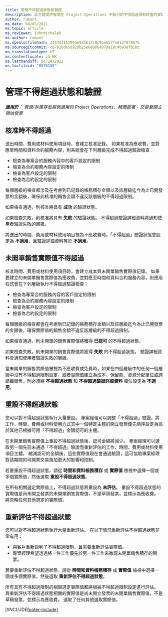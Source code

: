 ```yaml
---
title: 管理不得超過狀態和驗證
description: 此主題提供有關在 Project Operations 中執行的不得超過限制檢查的資訊。
author: rumant
ms.date: 04/05/2021
ms.topic: article
ms.reviewer: johnmichalak
ms.author: rumant
ms.openlocfilehash: 3444d311386ae925617c9c9be657fe012f8f867b
ms.sourcegitcommit: c0792bd65d92db25e0e8864879a19c4b93efb10c
ms.translationtype: HT
ms.contentlocale: zh-HK
ms.lasthandoff: 04/14/2022
ms.locfileid: "8576159"
---
```

# <a name="manage-not-to-exceed-status-and-validations"></a>管理不得超過狀態和驗證 

_**適用於：** 資源/非庫存型案例適用的 Project Operations、精簡部署 - 交易至開立預估發票_

## <a name="not-to-exceed-on-approvals"></a>核准時不得超過

送出時間、費用或材料使用項目時，會建立核准記錄。 如果核准為應收費，並對應至時間和資料合約服務內容，則系統會在下列層級完成不得超過驗證檢查：

  - 檢查為專案合約服務內容中的客戶設定的限制
  - 檢查為合約服務內容設定的限制
  - 檢查為客戶設定的限制
  - 檢查為合約設定的限制

每個層級的檢查都涉及在考慮到已記錄的帳務積存金額以及該層級迄今為止已開發票的金額後，確保此核准的銷售金額不違反該層級的不得超過限制。

如果檢查通過，則核准將具有 **成功** 的驗證狀態。

如果檢查失敗，則核准將具有 **失敗** 的驗證狀態。 不得超過驗證詳細資料將通知使用者驗證失敗的層級。

將送出的時間、費用或材料使用項目視為不應收費時，「不得超過」驗證狀態會設定為 **不適用**，且驗證詳細資料等於 **不適用**。

## <a name="not-to-exceed-on-unbilled-sales-actuals"></a>未開單銷售實際值不得超過

核准時間、費用或材料使用項目時，會建立成本與未開單銷售實際值記錄。 如果要建立的未開單銷售實際值為應收費，並對應至時間和資料合約服務內容，則應用程式會在下列層級執行不得超過驗證檢查：

  - 檢查為專案合約服務內容的客戶設定的限制
  - 檢查為合約服務內容設定的限制
  - 檢查為客戶設定的限制
  - 檢查為合約設定的限制

每個層級的檢查都會在考慮到已記錄的帳務積存金額以及該層級迄今為止已開發票的金額後，確保實際值的銷售金額不違反該層級的不得超過限制。

如果檢查通過，則未開單的銷售實際值將獲得 **已認可** 的不得超過狀態。

如果檢查失敗，則未開單的銷售實際值將獲得 **失敗** 的不得超過狀態。 驗證詳細資料會通知使用者驗證失敗的層級。

當未開單的銷售實際值被視為不應收費或免費時，如果在四個層級中的任何一個層級中沒有不得超過限制設定，或者實際值建立為成本、保留款、資源分配單位或跨組織銷售，則必須將 **不得超過狀態** 和 **不得超過驗證詳細資料** 欄位設定為 **不適用**。

## <a name="reset-the-not-to-exceed-status"></a>重設不得超過狀態

您可以對不得超過狀態執行大量重設。 專案經理可以調整「不得超過」驗證，將工作、時間、費用或材料使用方式其中一個特定主體的開立發票優先順序設定為高於其他已根據可用「不得超過」金額認可的主體。

在未開單銷售實際值上重設不得超過狀態後，認可金額將減少。 專案經理可以選取另一個先前未通過「不得超過」驗證而重新評估的工作、時間、費用或材料使用項目主體。 縮減認可的金額後，這些實際值現在會通過驗證，這可協助專案經理對該期間的可開票交易施加更大的影響和控制。

若要重設不得超過狀態，請從 **時間和資料帳務積存** 或 **實際值** 檢視中選擇一個或多個實際值，然後選取 **重設不得超過狀態**。

在所有相關選定實際值上，不得超過狀態將重設為 **未評估**。 重設不得超過狀態的實際值是尚未開立發票的未開單銷售實際值，不是草稿發票，並標示為應收費。 將忽略任何其他選定的實際值。

## <a name="reevaluate-not-to-exceed-status"></a>重新評估不得超過狀態

您可以對不得超過狀態執行大量重新評估。 在以下情況重新評估不得超過狀態非常有用：

  - 與客戶重新談判了不得超過限制，且需要重新評估實際值。
  - 專案經理希望透過將一件工作優先於另一件工作來微調未開單銷售積存的開票。

若要重新評估不得超過狀態，請從 **時間和資料帳務積存** 或 **實際值** 檢視中選擇一個或多個實際值，然後選取 **重新評估不得超過狀態**。

所有具有不得超過限制的相關選定實際值都將根據不得超過限制設定進行評估。 與重新評估不得超過狀態相關的實際值是尚未開立發票的未開單銷售實際值，不是草稿發票，並標示為應收費。 選取了任何其他選取實際值。


[!INCLUDE[footer-include](../../includes/footer-banner.md)]
